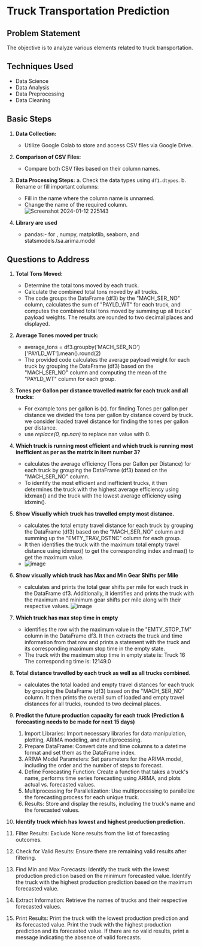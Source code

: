 # Truck Transportation Prediction

## Problem Statement

The objective is to analyze various elements related to truck transportation.

## Techniques Used

- Data Science
- Data Analysis
- Data Preprocessing
- Data Cleaning

## Basic Steps

1. **Data Collection:**
   - Utilize Google Colab to store and access CSV files via Google Drive.

2. **Comparison of CSV Files:**
   - Compare both CSV files based on their column names.

3. **Data Processing Steps:**
   a. Check the data types using `df1.dtypes`.
   b. Rename or fill important columns:
      - Fill in the name where the column name is unnamed.
      - Change the name of the required column.
      ![Screenshot 2024-01-12 225143](https://github.com/Jayravalcode/Truck_Travel_prediction/assets/100700949/e0c10606-b663-4895-bee9-a5af5738e2c4)
4. **Library are used**
   - pandas:- for , numpy, matplotlib, seaborn, and statsmodels.tsa.arima.model

## Questions to Address

1. **Total Tons Moved:**
   - Determine the total tons moved by each truck.
   - Calculate the combined total tons moved by all trucks.
   - The code groups the DataFrame (df3) by the "MACH_SER_NO" column, calculates the sum of "PAYLD_WT" for each truck, and computes the combined total tons moved by summing up all trucks' payload weights. The          results are rounded to two decimal places and displayed.

2. **Average Tones moved per truck:**
   - average_tons = df3.groupby('MACH_SER_NO')['PAYLD_WT'].mean().round(2)
   - The provided code calculates the average payload weight for each truck by grouping the DataFrame (df3) based on the "MACH_SER_NO" column and computing the mean of the "PAYLD_WT" column for each group.

3. **Tones per Gallon per distance travelled matrix for each truck and all trucks:**
   - For example tons per gallon is (x). for finding Tones per gallon per distance we divided the tons per gallon by distance coverd by truck. we consider loaded travel distance for finding the tones per gallon        per distance.
   - use _replace(0, np.nan)_ to replace nan value with 0.
4. **Which truck is running most efficient and which truck is running most inefficient as per as the matrix in item number 3?**
   - calculates the average efficiency (Tons per Gallon per Distance) for each truck by grouping the DataFrame (df3) based on the "MACH_SER_NO" column.
   - To identify the most efficient and inefficient trucks, it then determines the truck with the highest average efficiency using idxmax() and the truck with the lowest average efficiency using idxmin().
5. **Show Visually which truck has travelled empty most distance.**
   - calculates the total empty travel distance for each truck by grouping the DataFrame (df3) based on the "MACH_SER_NO" column and summing up the "EMTY_TRAV_DSTNC" column for each group.
   - It then identifies the truck with the maximum total empty travel distance using idxmax() to get the corresponding index and max() to get the maximum value.
   - ![image](https://github.com/Jayravalcode/Truck_Travel_prediction/assets/100700949/49e8d619-4040-4173-968a-7551d345dfd4)
6. **Show visually which truck has Max and Min Gear Shifts per Mile**
   - calculates and prints the total gear shifts per mile for each truck in the DataFrame df3. Additionally, it identifies and prints the truck with the maximum and minimum gear shifts per mile along with their        respective values.
      ![image](https://github.com/Jayravalcode/Truck_Travel_prediction/assets/100700949/b1ea7ed5-9c3e-496d-9dc4-9a9434d9452e)
7. **Which truck has max stop time in empty**
   -  identifies the row with the maximum value in the "EMTY_STOP_TM" column in the DataFrame df3. It then extracts the truck and time information from that row and prints a statement with the truck and its             corresponding maximum stop time in the empty state.
   -  The truck with the maximum stop time in empty state is: Truck 16
         The corresponding time is: 12149.0
8. **Total distance travelled by each truck as well as all trucks combined.**
   - calculates the total loaded and empty travel distances for each truck by grouping the DataFrame (df3) based on the "MACH_SER_NO" column. It then prints the         overall sum of loaded and empty travel distances for all trucks, rounded to two decimal places.
9. **Predict the future production capacity for each truck (Prediction & forecasting needs to be made for next 15 days)**
     1. Import Libraries:
         Import necessary libraries for data manipulation, plotting, ARIMA modeling, and multiprocessing.
     2. Prepare DataFrame:
         Convert date and time columns to a datetime format and set them as the DataFrame index.
     3. ARIMA Model Parameters:
         Set parameters for the ARIMA model, including the order and the number of steps to forecast.
     4. Define Forecasting Function:
         Create a function that takes a truck's name, performs time series forecasting using ARIMA, and plots actual vs. forecasted values.
     5. Multiprocessing for Parallelization:
         Use multiprocessing to parallelize the forecasting process for each unique truck.
     6. Results:
         Store and display the results, including the truck's name and the forecasted values.

10. **Identify truck which has lowest and highest production prediction.**
   1. Filter Results:
      Exclude None results from the list of forecasting outcomes.
   2. Check for Valid Results:
      Ensure there are remaining valid results after filtering.
   3. Find Min and Max Forecasts:
      Identify the truck with the lowest production prediction based on the minimum forecasted value.
      Identify the truck with the highest production prediction based on the maximum forecasted value.
   4. Extract Information:
      Retrieve the names of trucks and their respective forecasted values.
   5. Print Results:
      Print the truck with the lowest production prediction and its forecasted value.
      Print the truck with the highest production prediction and its forecasted value.
      If there are no valid results, print a message indicating the absence of valid forecasts.
